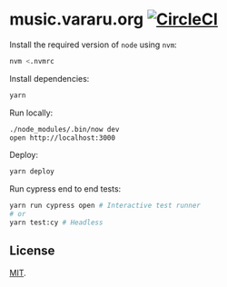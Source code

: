 # music.vararu.org [![CircleCI](https://circleci.com/gh/tvararu/music.vararu.org.svg?style=svg)](https://circleci.com/gh/tvararu/music.vararu.org)

Install the required version of `node` using `nvm`:

```bash
nvm <.nvmrc
```

Install dependencies:

```bash
yarn
```

Run locally:

```bash
./node_modules/.bin/now dev
open http://localhost:3000
```

Deploy:

```bash
yarn deploy
```

Run cypress end to end tests:

```bash
yarn run cypress open # Interactive test runner
# or
yarn test:cy # Headless
```

## License

[MIT](LICENSE.txt).
